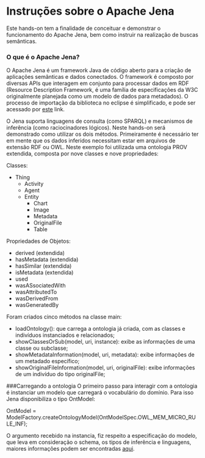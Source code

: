 # Instruções sobre o Apache Jena

Este hands-on tem a finalidade de conceituar e demonstrar o funcionamento do Apache Jena, bem como instruir na realização de buscas semânticas.

### O que é o Apache Jena?
O Apache Jena é um framework Java de código aberto para a criação de aplicações semânticas e dados conectados. O framework é composto por 
diversas APIs que interagem em conjunto para processar dados em RDF (Resource Description Framework, é uma família de especificações
da W3C originalmente planejada como um modelo de dados para metadados). O processo de importação da biblioteca no eclipse é simplificado, 
e pode ser acessado por [este](https://jena.apache.org/tutorials/using_jena_with_eclipse.html) link.
 
O Jena suporta linguagens de consulta (como SPARQL) e mecanismos de inferência (como raciocinadores lógicos). Neste hands-on será 
demonstrado como utilizar os dois métodos. Primeiramente é necessário ter em mente que os dados inferidos necessitam estar em arquivos 
de extensão RDF ou OWL. Neste exemplo foi utilizada uma ontologia PROV extendida, composta por nove classes e nove propriedades:

Classes:
- Thing
  - Activity
  - Agent
  - Entity
    - Chart
    - Image
    - Metadata
    - OriginalFile
    - Table
    
Propriedades de Objetos:
- derived (extendida)
- hasMetadata (extendida)
- hasSimilar (extendida)
- isMetadata (extendida)
- used
- wasASsociatedWith
- wasAttributedTo
- wasDerivedFrom
- wasGeneratedBy

Foram criados cinco métodos na classe main:
- loadOntology(): que carrega a ontologia já criada, com as classes e indivíduos instanciados e relacionados;
- showClassesOrSub(model, uri, instance): exibe as informações de uma classe ou subclasse;
- showMetadataInformation(model, uri, metadata): exibe informações de um metadado específico;
- showOriginalFileInformation(model, uri, originalFile): exibe informações de um indivíduo do tipo originalFile;

###Carregando a ontologia
O primeiro passo para interagir com a ontologia é instanciar um modelo que carregará o vocabulário do domínio. Para isso Jena disponibiliza o tipo OntModel:

OntModel <modelName> = ModelFactory.createOntologyModel(OntModelSpec.OWL_MEM_MICRO_RULE_INF);
 
 O argumento recebido na instancia, fiz respeito a especificação do modelo, que leva em consideração o schema, os tipos de inferência e linguagens, maiores informações podem ser encontradas [aqui](https://jena.apache.org/documentation/javadoc/jena/org/apache/jena/ontology/OntModelSpec.html).
